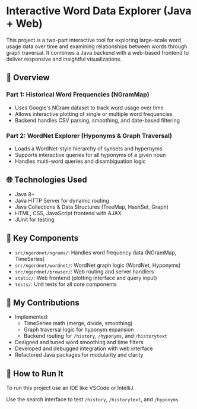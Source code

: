 # Interactive Word Data Explorer (Java + Web)

This project is a two-part interactive tool for exploring large-scale word usage data over time and examining relationships between words through graph traversal. It combines a Java backend with a web-based frontend to deliver responsive and insightful visualizations.

## 🧠 Overview

### Part 1: Historical Word Frequencies (NGramMap)
- Uses Google's NGram dataset to track word usage over time
- Allows interactive plotting of single or multiple word frequencies
- Backend handles CSV parsing, smoothing, and date-based filtering

### Part 2: WordNet Explorer (Hyponyms & Graph Traversal)
- Loads a WordNet-style hierarchy of synsets and hypernyms
- Supports interactive queries for all hyponyms of a given noun
- Handles multi-word queries and disambiguation logic

## 🌐 Technologies Used

- Java 8+
- Java HTTP Server for dynamic routing
- Java Collections & Data Structures (TreeMap, HashSet, Graph)
- HTML, CSS, JavaScript frontend with AJAX
- JUnit for testing

## 🎯 Key Components

- `src/ngordnet/ngrams/`: Handles word frequency data (NGramMap, TimeSeries)
- `src/ngordnet/wordnet/`: WordNet graph logic (WordNet, Hyponyms)
- `src/ngordnet/browser/`: Web routing and server handlers
- `static/`: Web frontend (plotting interface and query input)
- `tests/`: Unit tests for all core components

## 📁 My Contributions

- Implemented:
  - TimeSeries math (merge, divide, smoothing)
  - Graph traversal logic for hyponym expansion
  - Backend routing for `/history`, `/hyponyms`, and `/historytext`
- Designed and tuned word smoothing and time filters
- Developed and debugged integration with web interface
- Refactored Java packages for modularity and clarity

## 🚀 How to Run It

To run this project use an IDE like VSCode or IntelliJ

Use the search interface to test `/history`, `/historytext`, and `/hyponyms`.

